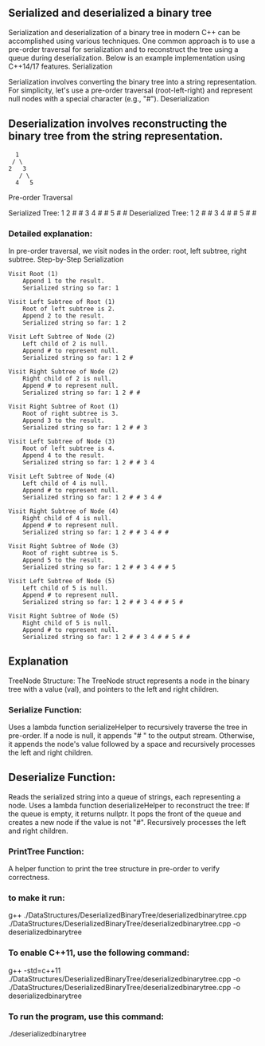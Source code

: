 
## Serialized and deserialized a binary tree

Serialization and deserialization of a binary tree in modern C++ can be accomplished using various techniques. 
One common approach is to use a pre-order traversal for serialization and to reconstruct the tree using a queue during deserialization. 
Below is an example implementation using C++14/17 features.
Serialization

Serialization involves converting the binary tree into a string representation. For simplicity, 
let's use a pre-order traversal (root-left-right) and represent null nodes with a special character (e.g., "#").
Deserialization

## Deserialization involves reconstructing the binary tree from the string representation.

      1
     / \
    2   3
       / \
      4   5

Pre-order Traversal

Serialized Tree: 1 2 # # 3 4 # # 5 # # 
Deserialized Tree: 1 2 # # 3 4 # # 5 # # 

### Detailed explanation:
In pre-order traversal, we visit nodes in the order: root, left subtree, right subtree.
Step-by-Step Serialization

    Visit Root (1)
        Append 1 to the result.
        Serialized string so far: 1

    Visit Left Subtree of Root (1)
        Root of left subtree is 2.
        Append 2 to the result.
        Serialized string so far: 1 2

    Visit Left Subtree of Node (2)
        Left child of 2 is null.
        Append # to represent null.
        Serialized string so far: 1 2 #

    Visit Right Subtree of Node (2)
        Right child of 2 is null.
        Append # to represent null.
        Serialized string so far: 1 2 # #

    Visit Right Subtree of Root (1)
        Root of right subtree is 3.
        Append 3 to the result.
        Serialized string so far: 1 2 # # 3

    Visit Left Subtree of Node (3)
        Root of left subtree is 4.
        Append 4 to the result.
        Serialized string so far: 1 2 # # 3 4

    Visit Left Subtree of Node (4)
        Left child of 4 is null.
        Append # to represent null.
        Serialized string so far: 1 2 # # 3 4 #

    Visit Right Subtree of Node (4)
        Right child of 4 is null.
        Append # to represent null.
        Serialized string so far: 1 2 # # 3 4 # #

    Visit Right Subtree of Node (3)
        Root of right subtree is 5.
        Append 5 to the result.
        Serialized string so far: 1 2 # # 3 4 # # 5

    Visit Left Subtree of Node (5)
        Left child of 5 is null.
        Append # to represent null.
        Serialized string so far: 1 2 # # 3 4 # # 5 #

    Visit Right Subtree of Node (5)
        Right child of 5 is null.
        Append # to represent null.
        Serialized string so far: 1 2 # # 3 4 # # 5 # #

## Explanation
TreeNode Structure: The TreeNode struct represents a node in the binary tree with a value (val), and pointers to the left and right children.

### Serialize Function:
Uses a lambda function serializeHelper to recursively traverse the tree in pre-order.
If a node is null, it appends "# " to the output stream.
Otherwise, it appends the node's value followed by a space and recursively processes the left and right children.

## Deserialize Function:
Reads the serialized string into a queue of strings, each representing a node.
Uses a lambda function deserializeHelper to reconstruct the tree:
If the queue is empty, it returns nullptr.
It pops the front of the queue and creates a new node if the value is not "#".
Recursively processes the left and right children.

### PrintTree Function:
A helper function to print the tree structure in pre-order to verify correctness.

### to make it run:
g++ ./DataStructures/DeserializedBinaryTree/deserializedbinarytree.cpp ./DataStructures/DeserializedBinaryTree/deserializedbinarytree.cpp -o deserializedbinarytree 
### To enable C++11, use the following command:
g++ -std=c++11 ./DataStructures/DeserializedBinaryTree/deserializedbinarytree.cpp -o ./DataStructures/DeserializedBinaryTree/deserializedbinarytree.cpp -o deserializedbinarytree 
### To run the program, use this command:
./deserializedbinarytree
